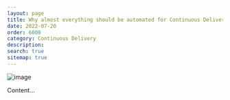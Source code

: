 ```yaml
---
layout: page
title: Why almost everything should be automated for Continuous Delivery
date: 2022-07-20
order: 6000
category: Continuous Delivery
description: 
search: true
sitemap: true
---
```


![image](/devops/assets/img/blogimage-cloudformationmappings-2022.png)

Content...